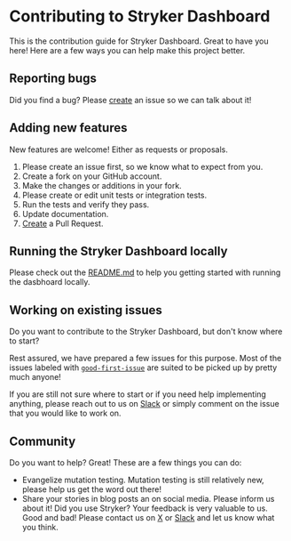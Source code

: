 # Contributing to Stryker Dashboard

This is the contribution guide for Stryker Dashboard. Great to have you here! Here are a few ways you can help make this project better.

## Reporting bugs

Did you find a bug? Please [create](https://github.com/stryker-mutator/stryker-dashboard/issues/new) an issue so we can talk about it!

## Adding new features

New features are welcome! Either as requests or proposals.

1. Please create an issue first, so we know what to expect from you.
2. Create a fork on your GitHub account.
4. Make the changes or additions in your fork.
5. Please create or edit unit tests or integration tests.
6. Run the tests and verify they pass.
7. Update documentation.
8. [Create](https://github.com/stryker-mutator/stryker-dashboard/compare) a Pull Request.

## Running the Stryker Dashboard locally

Please check out the [README.md](https://github.com/stryker-mutator/stryker-dashboard/blob/master/README.md) to help you getting started with running the dasbhoard locally.

## Working on existing issues

Do you want to contribute to the Stryker Dashboard, but don't know where to start? 

Rest assured, we have prepared a few issues for this purpose. Most of the issues labeled with [`good-first-issue`](https://github.com/stryker-mutator/stryker-dashboard/labels/good-first-issue) are suited to be picked up by pretty much anyone!

If you are still not sure where to start or if you need help implementing anything, please reach out to us on [Slack](https://join.slack.com/t/stryker-mutator/shared_invite/enQtOTUyMTYyNTg1NDQ0LTU4ODNmZDlmN2I3MmEyMTVhYjZlYmJkOThlNTY3NTM1M2QxYmM5YTM3ODQxYmJjY2YyYzllM2RkMmM1NjNjZjM) or simply comment on the issue that you would like to work on.

## Community

Do you want to help? Great! These are a few things you can do:

* Evangelize mutation testing. Mutation testing is still relatively new, please help us get the word out there!
* Share your stories in blog posts an on social media. Please inform us about it! Did you use Stryker? Your feedback is very valuable to us. Good and bad! Please contact us on [X](https://twitter.com/stryker_mutator) or [Slack](https://join.slack.com/t/stryker-mutator/shared_invite/enQtOTUyMTYyNTg1NDQ0LTU4ODNmZDlmN2I3MmEyMTVhYjZlYmJkOThlNTY3NTM1M2QxYmM5YTM3ODQxYmJjY2YyYzllM2RkMmM1NjNjZjM) and let us know what you think.
